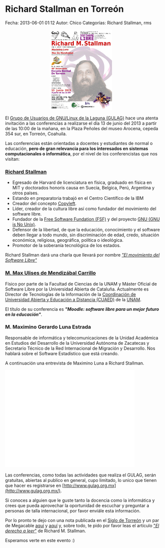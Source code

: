Richard Stallman en Torreón
===========

Fecha: 2013-06-01 01:12
Autor: Chico
Categorías: Richard Stallman, rms

<center>
<img class="img-responsive" style="width:40%;height:auto;margin-right:12px;" src="2013-06-01-richard-stallman-en-torreon/Congreso2013.jpeg" alt="poster Congreso 2013" width="425" height="350">
</center>

<!-- break -->

El [Grupo de Usuarios de GNU/Linux de la Laguna (GULAG)](http://www.gulag.org.mx/) hace una atenta invitación a las conferencias a realizarse el día 13 de junio del 2013 a partir de las 10:00 de la mañana, en la Plaza Peñoles del museo Arocena, cepeda 354 sur, en Torreón, Coahuila.

Las conferencias están orientadas a docentes y estudiantes de normal o educación, __pero de gran relevancia para los interesados en sistemas computacionales o informática__, por el nivel de los conferencistas que nos visitan:

### [Richard Stallman](https://es.wikipedia.org/wiki/Richard_Stallman)

* Egresado de Harvard de licenciatura en física, graduado en física en MIT y doctorados honoris causa en Suecia, Belgica, Perú, Argentina y otros países.
* Estando en preparatoria trabajó en el Centro Científico de la IBM
* Creador del concepto [Copyleft](https://es.wikipedia.org/wiki/Copyleft).
* Líder, creador de la cultura libre así como fundador del movimiento del software libre.
* Fundador de la [Free Software Fundation (FSF)](https://fsf.org/) y del proyecto [GNU (GNU is No Unix)](https://es.wikipedia.org/wiki/GNU).
* Defensor de la libertad, de que la educación, conocimiento y el software deben llegar a todo mundo, sin discriminación de edad, credo, situación económica, religiosa, geográfica, política o ideológica.
* Promotor de la soberanía tecnológica de los estados.

Richard Stallman dará una charla que llevará por nombre [_"El movimiento del Software Libre"_](https://www.fsf.org/events/20130613-torreon)

### [M. Max Ulises de Mendizábal Carrillo](https://twitter.com/MaxDeMendizbal)

Físico por parte de la Facultad de Ciencias de la UNAM y Máster Oficial de Software Libre por la Universidad Abierta de Cataluña. Actualmente es Director de Tecnologías de la Información de la [Coordinación de Universidad Abierta y Educación a Distancia (CUAED)](http://www.cuaed.unam.mx/portal/index.php) de la [UNAM](http://unam.mx/).

El título de su conferencia es ___"Moodle: software libre para un mejor futuro en la educación"___.

### M. Maximino Gerardo Luna Estrada

Responsable de informática y telecomunicaciones de la Unidad Académica en Estudios del Desarrollo de la Universidad Autónoma de Zacatecas y Secretario Técnico de la Red Internacional de Migración y Desarrollo. Nos hablará sobre el Software Estadístico que está creando.

A continuación una entrevista de Maximino Luna a Richard Stallman.

<iframe width="420" height="315" src="//www.youtube.com/embed/onrIApj3Cjs" frameborder="0" allowfullscreen></iframe>

<br />

Las conferencias, como todas las actividades que realiza el GULAG, serán gratuitas, abiertas al publico en general, cupo limitado, lo unico que tienen que hacer es registrarse en [http://www.gulag.org.mx](http://www.gulag.org.mx/).

Si conoces a alguien que le guste tanto la docencia como la informática y crees que pueda aprovechar la oportunidad de escuchar y preguntar a personas de talla internacional, por favor enviále esta información.

Por lo pronto te dejo con una nota publicada en el [Siglo de Torreón](http://www.elsiglodetorreon.com.mx/noticia/877341.participara-en-foro-de-reflexion-informatica.html) y un par de Megacable [aquí](https://www.youtube.com/watch?v=cZStvJ_pfqU) y [aquí](https://www.youtube.com/watch?v=4M-CjwnhhDc) y, sobre todo, te pido por favor leas el artículo ["_El derecho a leer_"](https://www.gnu.org/philosophy/right-to-read.es.html) de Richard M. Stallman.

Esperamos verte en este evento :)

<br />
